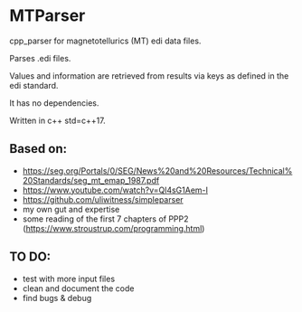 # MTParser
cpp_parser for magnetotellurics (MT) edi data files. 

Parses .edi files. 

Values and information are retrieved from results via keys as defined in the edi standard. 

It has no dependencies. 

Written in c++ std=c++17.

## Based on:
* https://seg.org/Portals/0/SEG/News%20and%20Resources/Technical%20Standards/seg_mt_emap_1987.pdf
* https://www.youtube.com/watch?v=Ql4sG1Aem-I
* https://github.com/uliwitness/simpleparser
* my own gut and expertise
* some reading of the first 7 chapters of PPP2 (https://www.stroustrup.com/programming.html)

## TO DO:
* test with more input files
* clean and document the code
* find bugs & debug
